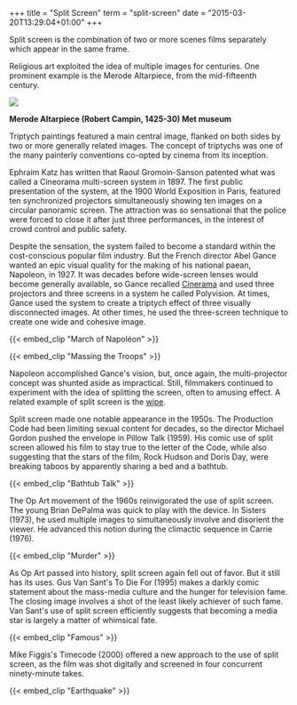 +++
title = "Split Screen"
term = "split-screen"
date = "2015-03-20T13:29:04+01:00"
+++

Split screen is the combination of two or more scenes films separately
which appear in the same frame.

<!--more-->

Religious art exploited the idea of multiple images for centuries. One
prominent example is the Merode Altarpiece, from the mid-fifteenth
century.

<img
src="http://ccnmtl.columbia.edu/projects/filmglossary/web/pics/campin_merode.jpg"/>

<b>Merode Altarpiece (Robert Campin, 1425-30) Met museum</b>

Triptych paintings featured a main central image, flanked on both
sides by two or more generally related images. The concept of
triptychs was one of the many painterly conventions co-opted by cinema
from its inception.

Ephraim Katz has written that Raoul Gromoin-Sanson patented what was
called a Cineorama multi-screen system in 1897. The first public
presentation of the system, at the 1900 World Exposition in Paris,
featured ten synchronized projectors simultaneously showing ten images
on a circular panoramic screen. The attraction was so sensational that
the police were forced to close it after just three performances, in
the interest of crowd control and public safety.

Despite the sensation, the system failed to become a standard within
the cost-conscious popular film industry. But the French director Abel
Gance wanted an epic visual quality for the making of his national
paean, Napoleon, in 1927. It was decades before wide-screen lenses
would become generally available, so Gance recalled
[Cinerama](../cinerama/) and used three projectors and three screens
in a system he called Polyvision. At times, Gance used the system to
create a triptych effect of three visually disconnected images. At
other times, he used the three-screen technique to create one wide and
cohesive image.

{{< embed_clip "March of Napoléon" >}}

{{< embed_clip "Massing the Troops" >}}

Napoleon accomplished Gance's vision, but, once again, the
multi-projector concept was shunted aside as impractical. Still,
filmmakers continued to experiment with the idea of splitting the
screen, often to amusing effect. A related example of split screen is
the [wipe](../wipe/).

Split screen made one notable appearance in the 1950s. The Production
Code had been limiting sexual content for decades, so the director
Michael Gordon pushed the envelope in Pillow Talk (1959). His comic
use of split screen allowed his film to stay true to the letter of the
Code, while also suggesting that the stars of the film, Rock Hudson
and Doris Day, were breaking taboos by apparently sharing a bed and a
bathtub.

{{< embed_clip "Bathtub Talk" >}}

The Op Art movement of the 1960s reinvigorated the use of split
screen. The young Brian DePalma was quick to play with the device. In
Sisters (1973), he used multiple images to simultaneously involve and
disorient the viewer. He advanced this notion during the climactic
sequence in Carrie (1976).

{{< embed_clip "Murder" >}}

As Op Art passed into history, split screen again fell out of
favor. But it still has its uses. Gus Van Sant's To Die For (1995)
makes a darkly comic statement about the mass-media culture and the
hunger for television fame. The closing image involves a shot of the
least likely achiever of such fame. Van Sant's use of split screen
efficiently suggests that becoming a media star is largely a matter of
whimsical fate.

{{< embed_clip "Famous" >}}

Mike Figgis's Timecode (2000) offered a new approach to the use of
split screen, as the film was shot digitally and screened in four
concurrent ninety-minute takes.

{{< embed_clip "Earthquake" >}}
